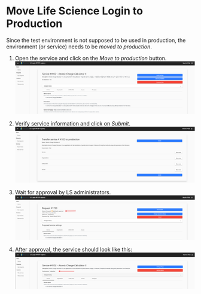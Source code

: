 # Move Life Science Login to Production
Since the test environment is not supposed to be used in production, the environment (or service) needs to be *moved to production*.

1. Open the service and click on the *Move to production* button.
![move to prod](./images/prod1.png)

2. Verify service information and click on *Submit*.
![submit](./images/prod2.png)

3. Wait for approval by LS administrators.
![approval](./images/prod3.png)

4. After approval, the service should look like this:
![success](./images/prod4.png)